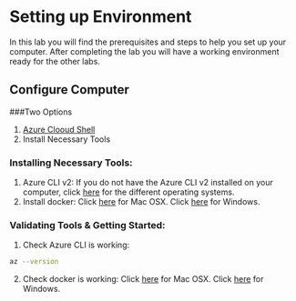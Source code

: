 Setting up Environment
========================================
In this lab you will find the prerequisites and steps to help you set up your computer. After completing the lab you will have a working environment ready for the other labs.

Configure Computer
-----------------------

###Two Options
1. [Azure Clooud Shell](https://docs.microsoft.com/en-us/azure/cloud-shell/overview)
2. Install Necessary Tools

### Installing Necessary Tools:
1. Azure CLI v2: If you do not have the Azure CLI v2 installed on your computer, click [here](https://docs.microsoft.com/en-us/cli/azure/install-azure-cli) for the different operating systems.
2. Install docker: Click [here](https://docs.docker.com/docker-for-mac/install/) for Mac OSX. Click [here](https://docs.docker.com/docker-for-windows/install/) for Windows.

### Validating Tools & Getting Started:
1. Check Azure CLI is working:
```bash
az --version
```
2. Check docker is working: Click [here](https://docs.docker.com/docker-for-mac/) for Mac OSX. Click [here](https://docs.docker.com/docker-for-windows/) for Windows.
